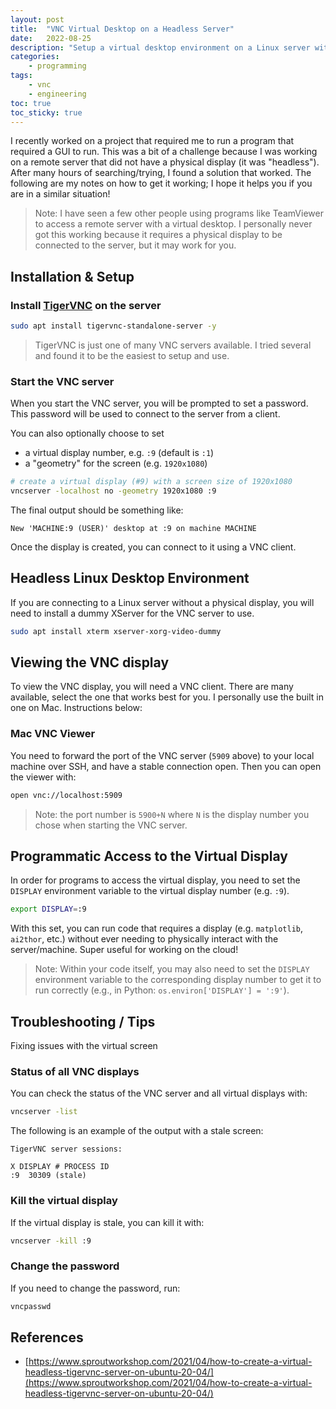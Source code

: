 ```yaml
---
layout: post
title:  "VNC Virtual Desktop on a Headless Server"
date:   2022-08-25
description: "Setup a virtual desktop environment on a Linux server without a monitor."
categories:
    - programming
tags:
    - vnc
    - engineering
toc: true
toc_sticky: true
---
```



I recently worked on a project that required me to run a program that required a GUI to run. This was a bit of a challenge because I was working on a remote server that did not have a physical display (it was "headless"). After many hours of searching/trying, I found a solution that worked. The following are my notes on how to get it working; I hope it helps you if you are in a similar situation!

> Note: I have seen a few other people using programs like TeamViewer to access a remote server with a virtual desktop. I personally never got this working because it requires a physical display to be connected to the server, but it may work for you.


## Installation & Setup

### Install [TigerVNC](https://tigervnc.org/) on the server

```bash
sudo apt install tigervnc-standalone-server -y 
```

> TigerVNC is just one of many VNC servers available. I tried several and found it to be the easiest to setup and use.

### Start the VNC server
When you start the VNC server, you will be prompted to set a password. This password will be used to connect to the server from a client.

You can also optionally choose to set
* a virtual display number, e.g. `:9` (default is `:1`)
* a "geometry" for the screen (e.g. `1920x1080`)

```bash
# create a virtual display (#9) with a screen size of 1920x1080
vncserver -localhost no -geometry 1920x1080 :9
```

The final output should be something like:

```text
New 'MACHINE:9 (USER)' desktop at :9 on machine MACHINE
```

Once the display is created, you can connect to it using a VNC client.


## Headless Linux Desktop Environment
If you are connecting to a Linux server without a physical display, you will need to install a dummy XServer for the VNC server to use.

```bash
sudo apt install xterm xserver-xorg-video-dummy
```


## Viewing the VNC display
To view the VNC display, you will need a VNC client. There are many available, select the one that works best for you. I personally use the built in one on Mac. Instructions below:

### Mac VNC Viewer

You need to forward the port of the VNC server (`5909` above) to your local machine over SSH, and have a stable connection open. Then you can open the viewer with:

```bash
open vnc://localhost:5909
```

> Note: the port number is `5900+N` where `N` is the display number you chose when starting the VNC server.


## Programmatic Access to the Virtual Display
In order for programs to access the virtual display, you need to set the `DISPLAY` environment variable to the virtual display number (e.g. `:9`).

```bash
export DISPLAY=:9
```

With this set, you can run code that requires a display (e.g. `matplotlib`, `ai2thor`, etc.) without ever needing to physically interact with the server/machine. Super useful for working on the cloud!

> Note: Within your code itself, you may also need to set the `DISPLAY` environment variable to the corresponding display number to get it to run correctly (e.g., in Python: `os.environ['DISPLAY'] = ':9'`).


## Troubleshooting / Tips
Fixing issues with the virtual screen

### Status of all VNC displays
You can check the status of the VNC server and all virtual displays with:

```bash
vncserver -list
```

The following is an example of the output with a stale screen:

```text
TigerVNC server sessions:

X DISPLAY #	PROCESS ID
:9	30309 (stale)
```

### Kill the virtual display
If the virtual display is stale, you can kill it with:

```bash
vncserver -kill :9
```

### Change the password
If you need to change the password, run:

```bash
vncpasswd
```


## References
* [https://www.sproutworkshop.com/2021/04/how-to-create-a-virtual-headless-tigervnc-server-on-ubuntu-20-04/](https://www.sproutworkshop.com/2021/04/how-to-create-a-virtual-headless-tigervnc-server-on-ubuntu-20-04/)
